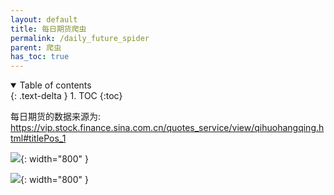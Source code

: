 ```yaml
---
layout: default
title: 每日期货爬虫
permalink: /daily_future_spider
parent: 爬虫
has_toc: true
---
```

<details open markdown="block">
  <summary>
    Table of contents
  </summary>
  {: .text-delta }
1. TOC
{:toc}
</details>

每日期货的数据来源为: https://vip.stock.finance.sina.com.cn/quotes_service/view/qihuohangqing.html#titlePos_1

![](/new_futurequant/assets/ff1.png){: width="800" }

![](/new_futurequant/assets/ff.png){: width="800" }
